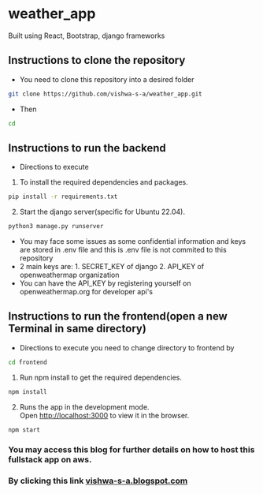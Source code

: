 # weather_app

Built using React, Bootstrap, django frameworks

## Instructions to clone the repository
* You need to clone this repository into a desired folder 
```bash
git clone https://github.com/vishwa-s-a/weather_app.git
```

* Then
```bash
cd
```
## Instructions to run the backend
* Directions to execute 
1. To install the required dependencies and packages.
```bash
pip install -r requirements.txt
```
2. Start the django server(specific for Ubuntu 22.04).
```bash
python3 manage.py runserver
```
* You may face some issues as some confidential information and keys are stored in .env file and this is .env file is not commited to this repository
* 2 main keys are: 1. SECRET_KEY of django 2. API_KEY of openweathermap organization
* You can have the API_KEY by registering yourself on openweathermap.org for developer api's



## Instructions to run the frontend(open a new Terminal in same directory)
* Directions to execute 
you need to change directory to frontend by
```bash
cd frontend
```
1. Run npm install to get the required dependencies.
```bash
npm install
```
2. Runs the app in the development mode.<br>
Open [http://localhost:3000](http://localhost:3000) to view it in the browser.
```bash
npm start
```

### You may access this blog for further details on how to host this fullstack app on aws.
### By clicking this link [vishwa-s-a.blogspot.com](https://vishwa-s-a.blogspot.com/2023/09/test.html)

